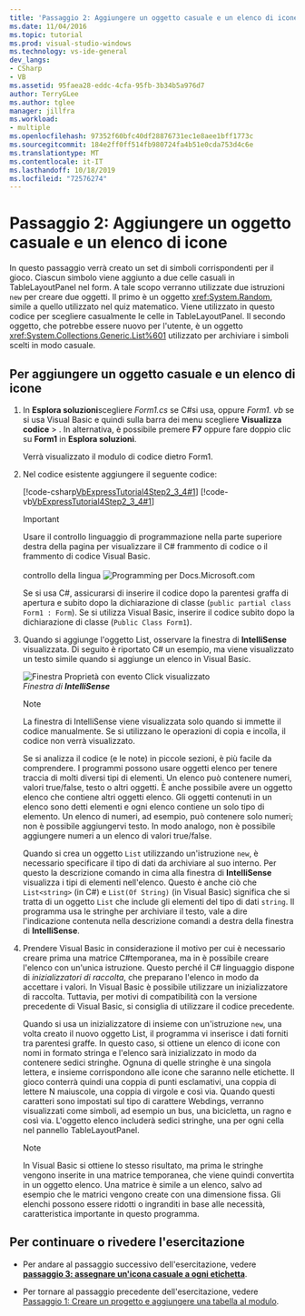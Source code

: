 ```yaml
---
title: 'Passaggio 2: Aggiungere un oggetto casuale e un elenco di icone'
ms.date: 11/04/2016
ms.topic: tutorial
ms.prod: visual-studio-windows
ms.technology: vs-ide-general
dev_langs:
- CSharp
- VB
ms.assetid: 95faea28-eddc-4cfa-95fb-3b34b5a976d7
author: TerryGLee
ms.author: tglee
manager: jillfra
ms.workload:
- multiple
ms.openlocfilehash: 97352f60bfc40df28876731ec1e8aee1bff1773c
ms.sourcegitcommit: 184e2ff0ff514fb980724fa4b51e0cda753d4c6e
ms.translationtype: MT
ms.contentlocale: it-IT
ms.lasthandoff: 10/18/2019
ms.locfileid: "72576274"
---
```

# <a name="step-2-add-a-random-object-and-a-list-of-icons"></a>Passaggio 2: Aggiungere un oggetto casuale e un elenco di icone

In questo passaggio verrà creato un set di simboli corrispondenti per il gioco. Ciascun simbolo viene aggiunto a due celle casuali in TableLayoutPanel nel form. A tale scopo verranno utilizzate due istruzioni `new` per creare due oggetti. Il primo è un oggetto <xref:System.Random>, simile a quello utilizzato nel quiz matematico. Viene utilizzato in questo codice per scegliere casualmente le celle in TableLayoutPanel. Il secondo oggetto, che potrebbe essere nuovo per l'utente, è un oggetto <xref:System.Collections.Generic.List%601> utilizzato per archiviare i simboli scelti in modo casuale.

## <a name="to-add-a-random-object-and-a-list-of-icons"></a>Per aggiungere un oggetto casuale e un elenco di icone

1. In **Esplora soluzioni**scegliere *Form1.cs* se C#si usa, oppure *Form1. vb* se si usa Visual Basic e quindi sulla barra dei menu scegliere **Visualizza** **codice** > . In alternativa, è possibile premere **F7** oppure fare doppio clic su **Form1** in **Esplora soluzioni**.

     Verrà visualizzato il modulo di codice dietro Form1.

2. Nel codice esistente aggiungere il seguente codice:

     [!code-csharp[VbExpressTutorial4Step2_3_4#1](../ide/codesnippet/CSharp/step-2-add-a-random-object-and-a-list-of-icons_1.cs)]
     [!code-vb[VbExpressTutorial4Step2_3_4#1](../ide/codesnippet/VisualBasic/step-2-add-a-random-object-and-a-list-of-icons_1.vb)]

      > [!IMPORTANT]
      > Usare il controllo linguaggio di programmazione nella parte superiore destra della pagina per visualizzare il C# frammento di codice o il frammento di codice Visual Basic.<br><br>controllo della lingua ![Programming per Docs.Microsoft.com ](../ide/media/docs-programming-language-control.png)

      Se si usa C#, assicurarsi di inserire il codice dopo la parentesi graffa di apertura e subito dopo la dichiarazione di classe (`public partial class Form1 : Form`). Se si utilizza Visual Basic, inserire il codice subito dopo la dichiarazione di classe (`Public Class Form1`).

3. Quando si aggiunge l'oggetto List, osservare la finestra di **IntelliSense** visualizzata. Di seguito è riportato C# un esempio, ma viene visualizzato un testo simile quando si aggiunge un elenco in Visual Basic.

     ![Finestra Proprietà con evento Click visualizzato](../ide/media/express_listintellisense.png)<br/>*Finestra di **IntelliSense***

    > [!NOTE]
    > La finestra di IntelliSense viene visualizzata solo quando si immette il codice manualmente. Se si utilizzano le operazioni di copia e incolla, il codice non verrà visualizzato.

     Se si analizza il codice (e le note) in piccole sezioni, è più facile da comprendere. I programmi possono usare oggetti elenco per tenere traccia di molti diversi tipi di elementi. Un elenco può contenere numeri, valori true/false, testo o altri oggetti. È anche possibile avere un oggetto elenco che contiene altri oggetti elenco. Gli oggetti contenuti in un elenco sono detti elementi e ogni elenco contiene un solo tipo di elemento. Un elenco di numeri, ad esempio, può contenere solo numeri; non è possibile aggiungervi testo. In modo analogo, non è possibile aggiungere numeri a un elenco di valori true/false.

     Quando si crea un oggetto `List` utilizzando un'istruzione `new`, è necessario specificare il tipo di dati da archiviare al suo interno. Per questo la descrizione comando in cima alla finestra di **IntelliSense** visualizza i tipi di elementi nell'elenco. Questo è anche ciò che `List<string>` (in C#) e `List(Of String)` (in Visual Basic) significa che si tratta di un oggetto `List` che include gli elementi del tipo di dati `string`. Il programma usa le stringhe per archiviare il testo, vale a dire l'indicazione contenuta nella descrizione comandi a destra della finestra di **IntelliSense**.

4. Prendere Visual Basic in considerazione il motivo per cui è necessario creare prima una matrice C#temporanea, ma in è possibile creare l'elenco con un'unica istruzione. Questo perché il C# linguaggio dispone di *inizializzatori di raccolta*, che preparano l'elenco in modo da accettare i valori. In Visual Basic è possibile utilizzare un inizializzatore di raccolta. Tuttavia, per motivi di compatibilità con la versione precedente di Visual Basic, si consiglia di utilizzare il codice precedente.

     Quando si usa un inizializzatore di insieme con un'istruzione `new`, una volta creato il nuovo oggetto List, il programma vi inserisce i dati forniti tra parentesi graffe. In questo caso, si ottiene un elenco di icone con nomi in formato stringa e l'elenco sarà inizializzato in modo da contenere sedici stringhe. Ognuna di quelle stringhe è una singola lettera, e insieme corrispondono alle icone che saranno nelle etichette. Il gioco conterrà quindi una coppia di punti esclamativi, una coppia di lettere N maiuscole, una coppia di virgole e così via. Quando questi caratteri sono impostati sul tipo di carattere Webdings, verranno visualizzati come simboli, ad esempio un bus, una bicicletta, un ragno e così via. L'oggetto elenco includerà sedici stringhe, una per ogni cella nel pannello TableLayoutPanel.

    > [!NOTE]
    > In Visual Basic si ottiene lo stesso risultato, ma prima le stringhe vengono inserite in una matrice temporanea, che viene quindi convertita in un oggetto elenco. Una matrice è simile a un elenco, salvo ad esempio che le matrici vengono create con una dimensione fissa. Gli elenchi possono essere ridotti o ingranditi in base alle necessità, caratteristica importante in questo programma.

## <a name="to-continue-or-review"></a>Per continuare o rivedere l'esercitazione

- Per andare al passaggio successivo dell'esercitazione, vedere [**passaggio 3: assegnare un'icona casuale a ogni etichetta**](../ide/step-3-assign-a-random-icon-to-each-label.md).

- Per tornare al passaggio precedente dell'esercitazione, vedere [Passaggio 1: Creare un progetto e aggiungere una tabella al modulo](../ide/step-1-create-a-project-and-add-a-table-to-your-form.md).

